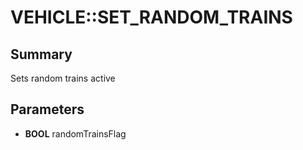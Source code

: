 # VEHICLE::SET_RANDOM_TRAINS

## Summary
Sets random trains active

## Parameters
* **BOOL** randomTrainsFlag